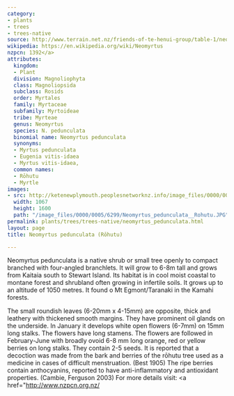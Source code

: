 ```yaml
---
category:
- plants
- trees
- trees-native
source: http://www.terrain.net.nz/friends-of-te-henui-group/table-1/neomyrtus-pedunculata-rohutu.html
wikipedia: https://en.wikipedia.org/wiki/Neomyrtus
nzpcn: 1392</a>
attributes:
  kingdom:
  - Plant
  division: Magnoliophyta
  class: Magnoliopsida
  subclass: Rosids
  order: Myrtales
  family: Myrtaceae
  subfamily: Myrtoideae
  tribe: Myrteae
  genus: Neomyrtus
  species: N. pedunculata
  binomial name: Neomyrtus pedunculata
  synonyms:
  - Myrtus pedunculata
  - Eugenia vitis-idaea
  - Myrtus vitis-idaea,
  common names:
  - Rōhutu
  - Myrtle
images:
- src: http://ketenewplymouth.peoplesnetworknz.info/image_files/0000/0005/6299/Neomyrtus_pedunculata__Rohutu.JPG
  width: 1067
  height: 1600
  path: "/image_files/0000/0005/6299/Neomyrtus_pedunculata__Rohutu.JPG"
permalink: plants/trees/trees-native/neomyrtus_pedunculata.html
layout: page
title: Neomyrtus pedunculata (Rōhutu)

---
```

Neomyrtus pedunculata is a native shrub or small tree openly to compact branched with four-angled branchlets. It will grow to 6-8m tall and grows from Kaitaia south to Stewart Island. Its habitat is in cool moist coastal to montane forest and shrubland often growing in infertile soils. It grows up to an altitude of 1050 metres. It found o Mt Egmont/Taranaki in the Kamahi forests.

The small roundish leaves (6-20mm x 4-15mm) are opposite, thick and leathery with thickened smooth margins. They have prominent oil glands on the underside. 
In January it develops white open flowers (6-7mm) on 15mm long stalks. The flowers have long stamens. The flowers are followed in February-June with broadly ovoid 6-8 mm long orange, red or yellow berries on long stalks. They contain 2-5 seeds.
It is reported that a decoction was made from the bark and berries of the rōhutu tree used as a medicine in cases of difficult menstruation. (Best 1905) The ripe berries contain anthocyanins, reported to have anti-inflammatory and antioxidant properties. (Cambie, Ferguson 2003)
For more details visit: <a href="http://www.nzpcn.org.nz/
